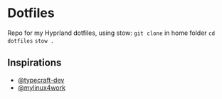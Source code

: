 
# Dotfiles

Repo for my Hyprland dotfiles, using stow:
`git clone` in home folder
`cd dotfiles`
`stow .`



## Inspirations

- [@typecraft-dev](https://github.com/typecraft-dev/dotfiles)
- [@mylinux4work](https://github.com/mylinuxforwork/dotfiles)
